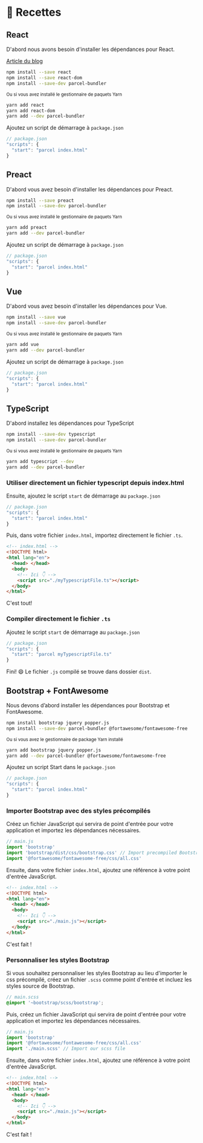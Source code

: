 # 🍰 Recettes

## React

D'abord nous avons besoin d'installer les dépendances pour React.

[Article du blog](http://blog.jakoblind.no/react-parcel/)

```bash
npm install --save react
npm install --save react-dom
npm install --save-dev parcel-bundler
```

<sub>Ou si vous avez installé le gestionnaire de paquets Yarn</sub>

```bash
yarn add react
yarn add react-dom
yarn add --dev parcel-bundler
```

Ajoutez un script de démarrage à `package.json`

```javascript
// package.json
"scripts": {
  "start": "parcel index.html"
}
```

## Preact

D'abord vous avez besoin d'installer les dépendances pour Preact.

```bash
npm install --save preact
npm install --save-dev parcel-bundler
```

<sub>Ou si vous avez installé le gestionnaire de paquets Yarn</sub>

```bash
yarn add preact
yarn add --dev parcel-bundler
```

Ajoutez un script de démarrage à `package.json`

```javascript
// package.json
"scripts": {
  "start": "parcel index.html"
}
```

## Vue

D'abord vous avez besoin d'installer les dépendances pour Vue.

```bash
npm install --save vue
npm install --save-dev parcel-bundler
```

<sub>Ou si vous avez installé le gestionnaire de paquets Yarn</sub>

```bash
yarn add vue
yarn add --dev parcel-bundler
```

Ajoutez un script de démarrage à `package.json`

```javascript
// package.json
"scripts": {
  "start": "parcel index.html"
}
```

## TypeScript

D'abord installez les dépendances pour TypeScript

```bash
npm install --save-dev typescript
npm install --save-dev parcel-bundler
```

<sub>Ou si vous avez installé le gestionnaire de paquets Yarn</sub>

```bash
yarn add typescript --dev
yarn add --dev parcel-bundler
```

### Utiliser directement un fichier typescript depuis index.html

Ensuite, ajoutez le script `start` de démarrage au `package.json`

```javascript
// package.json
"scripts": {
  "start": "parcel index.html"
}
```

Puis, dans votre fichier `index.html`, importez directement le fichier `.ts`.

```html
<!-- index.html -->
<!DOCTYPE html>
<html lang="en">
  <head> </head>
  <body>
    <!-- Ici 👇 -->
    <script src="./myTypescriptFile.ts"></script>
  </body>
</html>
```

C'est tout!

### Compiler directement le fichier `.ts`

Ajoutez le script `start` de démarrage au `package.json`

```javascript
// package.json
"scripts": {
  "start": "parcel myTypescriptFile.ts"
}
```

Fini! 😄 Le fichier `.js` compilé se trouve dans dossier `dist`.

## Bootstrap + FontAwesome

Nous devons d’abord installer les dépendances pour Bootstrap et FontAwesome.

```bash
npm install bootstrap jquery popper.js
npm install --save-dev parcel-bundler @fortawesome/fontawesome-free
```

<sub>Ou si vous avez le gestionnaire de package Yarn installé</sub>

```bash
yarn add bootstrap jquery popper.js
yarn add --dev parcel-bundler @fortawesome/fontawesome-free
```

Ajoutez un script Start dans le `package.json`

```javascript
// package.json
"scripts": {
  "start": "parcel index.html"
}
```

### Importer Bootstrap avec des styles précompilés

Créez un fichier JavaScript qui servira de point d'entrée pour votre application et importez les dépendances nécessaires.

```javascript
// main.js
import 'bootstrap'
import 'bootstrap/dist/css/bootstrap.css' // Import precompiled Bootstrap css
import '@fortawesome/fontawesome-free/css/all.css'
```

Ensuite, dans votre fichier `index.html`, ajoutez une référence à votre point d'entrée JavaScript.

```html
<!-- index.html -->
<!DOCTYPE html>
<html lang="en">
  <head> </head>
  <body>
    <!-- Ici 👇 -->
    <script src="./main.js"></script>
  </body>
</html>
```

C'est fait !

### Personnaliser les styles Bootstrap

Si vous souhaitez personnaliser les styles Bootstrap au lieu d'importer le css précompilé, créez un fichier `.scss` comme point d'entrée et incluez les styles source de Bootstrap.

```scss
// main.scss
@import '~bootstrap/scss/bootstrap';
```

Puis, créez un fichier JavaScript qui servira de point d'entrée pour votre application et importez les dépendances nécessaires.

```javascript
// main.js
import 'bootstrap'
import '@fortawesome/fontawesome-free/css/all.css'
import './main.scss' // Import our scss file
```

Ensuite, dans votre fichier `index.html`, ajoutez une référence à votre point d'entrée JavaScript.

```html
<!-- index.html -->
<!DOCTYPE html>
<html lang="en">
  <head> </head>
  <body>
    <!-- Ici 👇 -->
    <script src="./main.js"></script>
  </body>
</html>
```

C'est fait !
